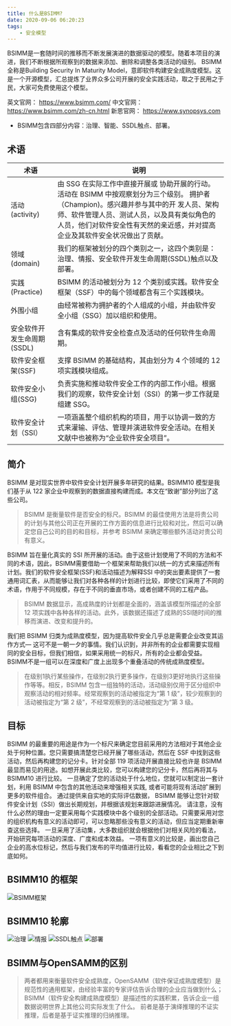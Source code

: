 ```yaml
---
title: 什么是BSIMM?
date: 2020-09-06 06:20:23
tags:
    - 安全模型
---
```


BSIMM是一套随时间的推移而不断发展演进的数据驱动的模型。随着本项目的演进，我们不断根据所观察到的数据来添加、删除和调整各类活动的级别。
BSIMM全称是Building Security In Maturity Model，意即软件构建安全成熟度模型。这是一个开源模型，汇总提炼了业界众多公司开展的安全实践活动，取之于民用之于民，大家可免费使用这个模型。
<!--more-->

英文官网：
https://www.bsimm.com/
中文官网：
https://www.bsimm.com/zh-cn.html
新思官网：
https://www.synopsys.com

* BSIMM包含四部分内容：治理、智能、SSDL触点、部署。

## 术语

| 术语                     | 说明                                                                                                                                                                                                                                                                |
| -------------------------- | --------------------------------------------------------------------------------------------------------------------------------------------------------------------------------------------------------------------------------------------------------------------- |
| 活动(activity)           | 由 SSG 在实际工作中直接开展或 协助开展的行动。活动在 BSIMM 中按观察划分为三个级别。 拥护者（Champion)。感兴趣并参与其中的开 发人员、架构师、软件管理人员、测试人员，以及具有类似角色的人员，他们对软件安全性有天然的亲近感，并对提高企业及其软件安全状况做出了贡献。  |
| 领域(domain)             | 我们的框架被划分的四个类别之一，这四个类别是：治理、情报、安全软件开发生命周期(SSDL)触点以及部署。                                                                                                                      |
| 实践(Practice)           | BSIMM 的活动被划分为 12 个类别或实践。软件安全框架（SSF）中的每个领域都含有三个实践模块。                                                                                                                                       |
| 外围小组               | 由经常被称为拥护者的个人组成的小组，并由软件安全小组（SSG）加以组织和使用。                                                                                                                                                       |
| 安全软件开发生命周期(SSDL) | 含有集成的软件安全检查点及活动的任何软件生命周期。                                                                                                                                                                                           |
| 软件安全框架(SSF)    | 支撑 BSIMM 的基础结构，其由划分为 4 个领域的 12 项实践模块组成。                                                                                                                                                                             |
| 软件安全小组(SSG)    | 负责实施和推动软件安全工作的内部工作小组。根据我们的观察，软件安全计划（SSI）的第一步工作就是组建 SSG。                                                                                                               |
| 软件安全计划（SSI） | 一项涵盖整个组织机构的项目，用于以协调一致的方式来灌输、评估、管理并演进软件安全活动。在相关文献中也被称为“企业软件安全项目”。                                                                      |


## 简介
BSIMM 是对现实世界中软件安全计划开展多年研究的结果。BSIMM10 模型是我们基于从 122 家企业中观察到的数据直接构建而成。本文在“致谢”部分列出了这些公司。
>BSIMM 是衡量软件是否安全的标尺。BSIMM 的最佳使用方法是将贵公司的计划与其他公司正在开展的工作方面的信息进行比较和对比，然后可以确定您自己公司的目的和目标，并参考 BSIMM 来确定哪些额外活动对贵公司有意义。

BSIMM 旨在量化真实的 SSI 所开展的活动。由于这些计划使用了不同的方法和不同的术语，因此，BSIMM需要借助一个框架来帮助我们以统一的方式来描述所有计划。我们的软件安全框架(SSF)和活动描述为解释SSI 中的突出要素提供了一套通用词汇表，从而能够让我们对各种各样的计划进行比较，即使它们采用了不同的术语，作用于不同规模，存在于不同的垂直市场，或者创建不同的工程产品。
>BSIMM 数据显示，高成熟度的计划都是全面的，涵盖该模型所描述的全部 12 项实践中各种各样的活动。此外，该数据还描述了成熟的SSI随时间的推移而演进、改变和提升的。

我们把 BSIMM 归类为成熟度模型，因为提高软件安全几乎总是需要企业改变其运作方式— 这可不是一朝一夕的事情。我们认识到，并非所有的企业都需要实现相同的安全目标，但我们相信，如果采用统一的标尺，所有的企业都会受益。BSIMM不是一组可以在深度和广度上出现多个重叠活动的传统成熟度模型。
>在级别1执行某些操作，在级别2执行更多操作，在级别3更好地执行这些操作等等。相反，BSIMM 包含一组独特的活动，活动级别仅用于区分组织中观察活动的相对频率。经常观察到的活动被指定为“第 1 级”，较少观察到的活动被指定为“第 2 级”，不经常观察到的活动被指定为“第 3 级。


## 目标

BSIMM 的最重要的用途是作为一个标尺来确定您目前采用的方法相对于其他企业处于何种位置。您只需要搞清楚您已经开展了哪些活动，然后在 SSF 中找到这些活动，然后再构建您的记分卡。针对全部 119 项活动开展直接比较也许是 BSIMM 最显而易见的用途。如想开展此类比较，您可以构建您的记分卡，然后再将其与 BSIMM10 进行比较。
一旦确定了您的活动处于什么地位，您就可以制定出一套计划，利用 BSIMM 中包含的其他活动来增强相关实践, 或者可能将现有活动扩展到更多的软件组合。 通过提供来自实地的实际评估数据， BSIMM 能够让您针对软件安全计划（SSI）做出长期规划，并根据该规划来跟踪进展情况。
请注意，没有什么必然的理由一定要采用每个实践模块中各个级别的全部活动。只需要采用对您的组织机构有意义的活动即可，可以忽略那些没有意义的活动，但应当定期重新审查这些选择。 一旦采用了活动集，大多数组织就会根据他们对相关风险的看法，开始研究每项活动的深度、广度和成本效益。
一项有意义的比较是，画出您自己企业的高水位标记，然后与我们发布的平均值进行比较，看看您的企业相比之下到底如何。

## BSIMM10 的框架

![BSIMM框架](BSIMM框架.png)


## BSIMM10 轮廓

![治理](治理.png)
![情报](情报.png)
![SSDL触点](SSDL触点.png)
![部署](部署.png)


## BSIMM与OpenSAMM的区别

>两者都用来衡量软件安全成熟度，OpenSAMM（软件保证成熟度模型）是规范性的通用框架，由经验丰富的专家评估告诉合理的企业应当做到什么；BSIMM（软件安全构建成熟度模型）是描述性的实践积累，告诉企业一组数据说明世界上其他公司实际发生了什么。 前者是基于演绎推理的不证实推理，后者是基于证实推理的归纳推理。
